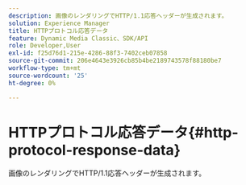 ```yaml
---
description: 画像のレンダリングでHTTP/1.1応答ヘッダーが生成されます。
solution: Experience Manager
title: HTTPプロトコル応答データ
feature: Dynamic Media Classic、SDK/API
role: Developer,User
exl-id: f25d76d1-215e-4286-88f3-7402ceb07858
source-git-commit: 206e4643e3926cb85b4be2189743578f88180be7
workflow-type: tm+mt
source-wordcount: '25'
ht-degree: 0%

---
```


# HTTPプロトコル応答データ{#http-protocol-response-data}

画像のレンダリングでHTTP/1.1応答ヘッダーが生成されます。
